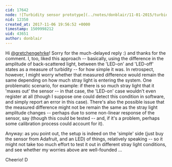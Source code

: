 ```yaml
---
cid: 17642
node: ![Turbidity sensor prototype](../notes/donblair/11-01-2015/turbidity-sensor-prototype)
nid: 12350
created_at: 2017-11-06 19:56:52 +0000
timestamp: 1509998212
uid: 43651
author: donblair
---
```


Hi [@gretchengehrke](/profile/gretchengehrke)!  Sorry for the much-delayed reply :) and thanks for the comment.  I, too, liked this approach -- basically, using the difference in the amplitude of back-scattered light, between the 'LED-on' and 'LED-off' states as a measure of turbidity -- for how simple it was.  In retrospect, however, I might worry whether that measured difference would remain the same depending on how much stray light is entering the system. One problematic scenario, for example: if there is so much stray light that it 'maxes out' the sensor -- in that case, the 'LED-on' case wouldn't even register at all (though I suppose one could detect this condition in software, and simply report an error in this case).  There's also the possible issue that the measured difference might not be remain the same as the stray light amplitude changes -- perhaps due to some non-linear response of the sensor, say (though this could be tested -- and, if it's a problem, perhaps some calibration process could account for it).

Anyway:  as you point out, the setup is indeed on the 'simple' side (just buy the sensor from Adafruit, and an LED) of things, relatively speaking -- so it might not take too much effort to test it out in different stray light conditions, and see whether my worries above are well-founded ...

Cheerio!
D